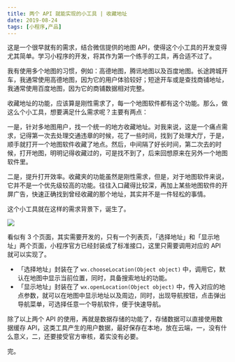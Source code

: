 ```yaml
---
title: 两个 API 就能实现的小工具 | 收藏地址
date: 2019-08-24
tags: [小程序,产品]
---
```


这是一个很早就有的需求，结合微信提供的地图 API，使得这个小工具的开发变得尤其简单。学习小程序的开发，将其作为第一个练手的工具，再合适不过了。

我有使用多个地图的习惯，例如：高德地图，腾讯地图以及百度地图。长途跨城开车，我通常使用高德地图，因为它的用户体验较好；短途开车或是查找商铺地址，我通常使用百度地图，因为它的商铺数据相对完整。

收藏地址的功能，应该算是刚性需求了，每一个地图软件都有这个功能。那么，做这么个小工具，想要满足什么需求呢？主要有两点：

一是，针对多地图用户，找一个统一的地方收藏地址。对我来说，这是一个痛点需求，记得第一次去处理交通违章的时候，花了一些时间，找到了处理大厅，于是，顺手就打开一个地图软件收藏了地点。然后，中间隔了好长时间，第二次去的时候，打开地图，明明记得收藏过的，可是找不到了，后来回想原来在另外一个地图软件里。

二是，提升打开效率。收藏夹的功能虽然是刚性需求，但是，对于地图软件来说，它并不是一个优先级较高的功能。往往入口藏得比较深，再加上某些地图软件的开屏广告，快速正确找到曾经收藏的那个地址，其实并不是一件轻松的事情。

这个小工具就在这样的需求背景下，诞生了。

![](/image/about_product/2019-08-23-10-00-51.png)

看似有 3 个页面，其实需要开发的，只有一个列表页，「选择地址」和「显示地址」两个页面，小程序官方已经封装成了标准接口，这里只需要调用对应的 API 就可以实现了。

- 「选择地址」封装在了 `wx.chooseLocation(Object object)` 中，调用它，默认在地图中显示当前位置，同时，具备搜索地址的功能。
- 「显示地址」封装在了 `wx.openLocation(Object object)` 中，传入对应的地点参数，就可以在地图中显示地址以及周边，同时，出现导航按钮，点击弹出导航菜单，可选择任意一个导航软件，便于快速导航。

除了以上两个 API 的使用，再就是数据存储的功能了，存储数据可以直接使用数据缓存 API，这类工具产生的用户数据，最好保存在本地，放在云端，一，没有什么意义，二，还要接受官方审核，着实没有必要。

完。